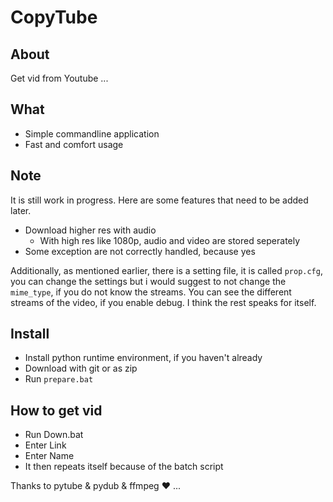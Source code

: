 # CopyTube
## About
Get vid from Youtube ...

## What
* Simple commandline application
* Fast and comfort usage

## Note
It is still work in progress. Here are some features that
need to be added later.

* Download higher res with audio
  * With high res like 1080p, audio and video are stored seperately
* Some exception are not correctly handled, because yes

Additionally, as mentioned earlier, there is a setting file, it is called
`prop.cfg`, you can change the settings but i would suggest to not change the
`mime_type`, if you do not know the streams. You can see the different streams
of the video, if you enable debug. I think the rest speaks for itself.

## Install
* Install python runtime environment, if you haven't already
* Download with git or as zip
* Run `prepare.bat`

## How to get vid
* Run Down.bat
* Enter Link
* Enter Name
* It then repeats itself because of the batch script

Thanks to pytube & pydub & ffmpeg ❤️ ...

